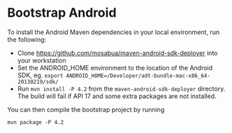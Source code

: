 Bootstrap Android
===

To install the Android Maven dependencies in your local environment, run the following:

* Clone https://github.com/mosabua/maven-android-sdk-deployer into your workstation
* Set the ANDROID_HOME environment to the location of the Android SDK, eg. `export ANDROID_HOME=/Developer/adt-bundle-mac-x86_64-20130219/sdk/`
* Run `mvn install -P 4.2` from the `maven-android-sdk-deployer` directory. The build will fail if API 17 and some extra packages are not installed.

You can then compile the bootstrap project by running

    mvn package -P 4.2
